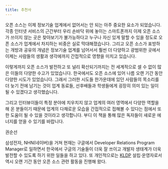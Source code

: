 ```yaml
---
title: 추천사
---
```


오픈 소스는 이제 정보기술 업계에서 없어서는 안 되는 아주 중요한 요소가 되었습니다. 각종 인터넷 서비스의 근간부터 우리 손바닥 위에 놓이는 스마트폰까지 이제 오픈 소스가 쓰이지 않는 곳은 찾아보기가 불가능하다고 누구나 자신 있게 말할 수 있을 정도로 오픈 소스가 업계에서 차지하는 비중은 실로 막대해졌습니다. 그리고 오픈 소스가 표방하는 개방과 공유의 개념은 정보기술 업계를 넘어서서 훨씬 더 다양하고 광범위한 곳에서 이제는 사람들의 생활과 생각에까지 간접적으로 영향을 미치고 있습니다.

이렇게까지 오픈 소스가 발전하고 또 널리 확산되기까지는 전 세계적으로 셀 수 없이 많은 이들의 다양한 수고가 있었습니다. 한국에서도 오픈 소스에 있어 나름 오랜 기간 동안 다양한 시도가 있었습니다. 그래서 그러한 시도들 한가운데에 있던 사람들의 목소리를 더 늦기 전에 남기는 것이 업계 동료들, 선후배들과 학생들에게 굉장히 의미 있는 일이 될 수 있겠다고 생각했습니다.

그리고 인터뷰이들이 특정 분야에 치우치지 않고 업계의 여러 영역에서 다양한 역할을 해 온 분들이기 때문에 업계의 다채로운 모습을 간접적으로 접해볼 수 있다는 점에서 또한 도움이 될 수 있을 것이라고 생각합니다. 부디 이 책을 통해 많은 독자들이 새로운 에너지를 얻을 수 있기를 바랍니다.


권순선

삼성전자, NHN(네이버)을 거쳐 현재는 구글에서 Developer Relations Program Manager로 일하면서 한국에서 구글의 기술들이 더욱 잘 쓰이고 개발자 생태계가 더욱 발전할 수 있도록 하기 위한 일들을 하고 있다. 또 개인적으로는 [KLDP](http://kldp.org) 설립·운영자로서 역시 오랜 기간 동안 오픈 소스 관련 활동을 진행해 왔다.
